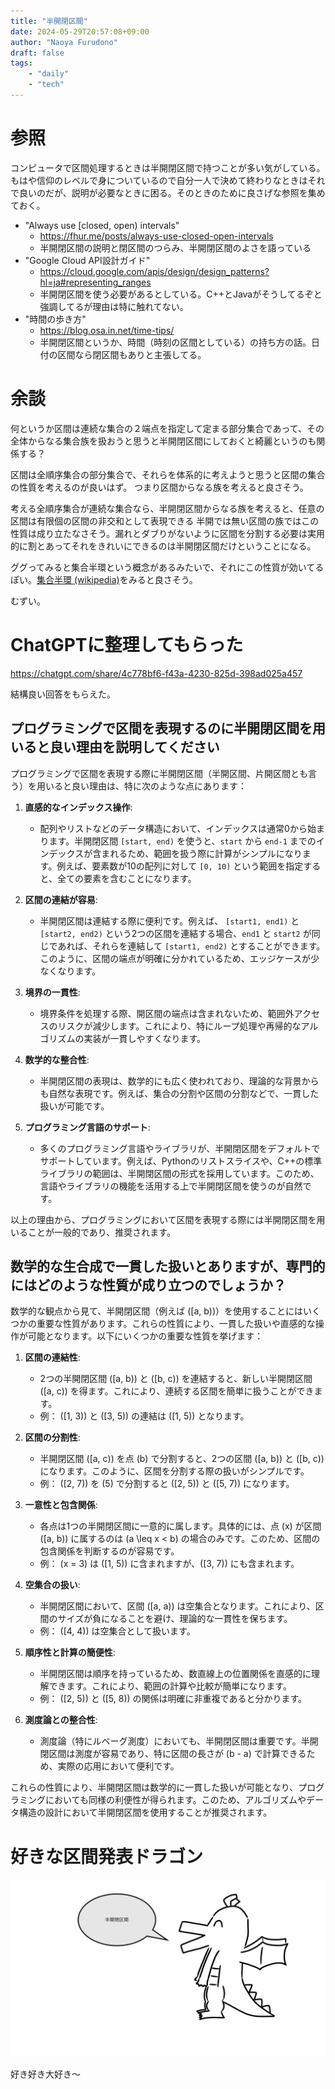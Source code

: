 ```yaml
---
title: "半開閉区間"
date: 2024-05-29T20:57:08+09:00
author: "Naoya Furudono"
draft: false
tags:
    - "daily"
    - "tech"
---
```


# 参照

コンピュータで区間処理するときは半開閉区間で持つことが多い気がしている。
もはや信仰のレベルで身についているので自分一人で決めて終わりなときはそれで良いのだが、説明が必要なときに困る。そのときのために良さげな参照を集めておく。

- "Always use [closed, open) intervals"
  - <https://fhur.me/posts/always-use-closed-open-intervals>
  - 半開閉区間の説明と閉区間のつらみ、半開閉区間のよさを語っている
- "Google Cloud API設計ガイド"
  - <https://cloud.google.com/apis/design/design_patterns?hl=ja#representing_ranges>
  - 半開閉区間を使う必要があるとしている。C++とJavaがそうしてるぞと強調してるが理由は特に触れてない。
- "時間の歩き方"
  - <https://blog.osa.in.net/time-tips/>
  - 半開閉区間というか、時間（時刻の区間としている）の持ち方の話。日付の区間なら閉区間もありと主張してる。

# 余談

何というか区間は連続な集合の２端点を指定して定まる部分集合であって、その全体からなる集合族を扱おうと思うと半開閉区間にしておくと綺麗というのも関係する？

区間は全順序集合の部分集合で、それらを体系的に考えようと思うと区間の集合の性質を考えるのが良いはず。
つまり区間からなる族を考えると良さそう。

考える全順序集合が連続な集合なら、半開閉区間からなる族を考えると、任意の区間は有限個の区間の非交和として表現できる
半開では無い区間の族ではこの性質は成り立たなさそう。漏れとダブりがないように区間を分割する必要は実用的に割とあってそれをきれいにできるのは半開閉区間だけということになる。

ググってみると集合半環という概念があるみたいで、それにこの性質が効いてるぽい。[集合半環 (wikipedia)](https://ja.wikipedia.org/wiki/%E9%9B%86%E5%90%88%E5%8D%8A%E7%92%B0)をみると良さそう。

むずい。

# ChatGPTに整理してもらった

<https://chatgpt.com/share/4c778bf6-f43a-4230-825d-398ad025a457>

結構良い回答をもらえた。

## プログラミングで区間を表現するのに半開閉区間を用いると良い理由を説明してください

プログラミングで区間を表現する際に半開閉区間（半開区間、片開区間とも言う）を用いると良い理由は、特に次のような点にあります：

1. **直感的なインデックス操作**:
   - 配列やリストなどのデータ構造において、インデックスは通常0から始まります。半開閉区間 `[start, end)` を使うと、`start` から `end-1` までのインデックスが含まれるため、範囲を扱う際に計算がシンプルになります。例えば、要素数が10の配列に対して `[0, 10)` という範囲を指定すると、全ての要素を含むことになります。

2. **区間の連結が容易**:
   - 半開閉区間は連結する際に便利です。例えば、 `[start1, end1)` と `[start2, end2)` という2つの区間を連結する場合、`end1` と `start2` が同じであれば、それらを連結して `[start1, end2)` とすることができます。このように、区間の端点が明確に分かれているため、エッジケースが少なくなります。

3. **境界の一貫性**:
   - 境界条件を処理する際、開区間の端点は含まれないため、範囲外アクセスのリスクが減少します。これにより、特にループ処理や再帰的なアルゴリズムの実装が一貫しやすくなります。

4. **数学的な整合性**:
   - 半開閉区間の表現は、数学的にも広く使われており、理論的な背景からも自然な表現です。例えば、集合の分割や区間の分割などで、一貫した扱いが可能です。

5. **プログラミング言語のサポート**:
   - 多くのプログラミング言語やライブラリが、半開閉区間をデフォルトでサポートしています。例えば、Pythonのリストスライスや、C++の標準ライブラリの範囲は、半開閉区間の形式を採用しています。このため、言語やライブラリの機能を活用する上で半開閉区間を使うのが自然です。

以上の理由から、プログラミングにおいて区間を表現する際には半開閉区間を用いることが一般的であり、推奨されます。

## 数学的な生合成で一貫した扱いとありますが、専門的にはどのような性質が成り立つのでしょうか？

数学的な観点から見て、半開閉区間（例えば \([a, b)\)）を使用することにはいくつかの重要な性質があります。これらの性質により、一貫した扱いや直感的な操作が可能となります。以下にいくつかの重要な性質を挙げます：

1. **区間の連結性**:
   - 2つの半開閉区間 \([a, b)\) と \([b, c)\) を連結すると、新しい半開閉区間 \([a, c)\) を得ます。これにより、連続する区間を簡単に扱うことができます。
   - 例： \([1, 3)\) と \([3, 5)\) の連結は \([1, 5)\) となります。

2. **区間の分割性**:
   - 半開閉区間 \([a, c)\) を点 \(b\) で分割すると、2つの区間 \([a, b)\) と \([b, c)\) になります。このように、区間を分割する際の扱いがシンプルです。
   - 例： \([2, 7)\) を \(5\) で分割すると \([2, 5)\) と \([5, 7)\) になります。

3. **一意性と包含関係**:
   - 各点は1つの半開閉区間に一意的に属します。具体的には、点 \(x\) が区間 \([a, b)\) に属するのは \(a \leq x < b\) の場合のみです。このため、区間の包含関係を判断するのが容易です。
   - 例： \(x = 3\) は \([1, 5)\) に含まれますが、\([3, 7)\) にも含まれます。

4. **空集合の扱い**:
   - 半開閉区間において、区間 \([a, a)\) は空集合となります。これにより、区間のサイズが負になることを避け、理論的な一貫性を保ちます。
   - 例： \([4, 4)\) は空集合として扱います。

5. **順序性と計算の簡便性**:
   - 半開閉区間は順序を持っているため、数直線上の位置関係を直感的に理解できます。これにより、範囲の計算や比較が簡単になります。
   - 例： \([2, 5)\) と \([5, 8)\) の関係は明確に非重複であると分かります。

6. **測度論との整合性**:
   - 測度論（特にルベーグ測度）においても、半開閉区間は重要です。半開閉区間は測度が容易であり、特に区間の長さが \(b - a\) で計算できるため、実際の応用において便利です。

これらの性質により、半開閉区間は数学的に一貫した扱いが可能となり、プログラミングにおいても同様の利便性が得られます。このため、アルゴリズムやデータ構造の設計において半開閉区間を使用することが推奨されます。

# 好きな区間発表ドラゴン

![閉じたとこから開いたと〜こ！]( nc355601_好きな惣菜発表ドラゴンのドラゴン.png?width=200px)

好き好き大好き〜

